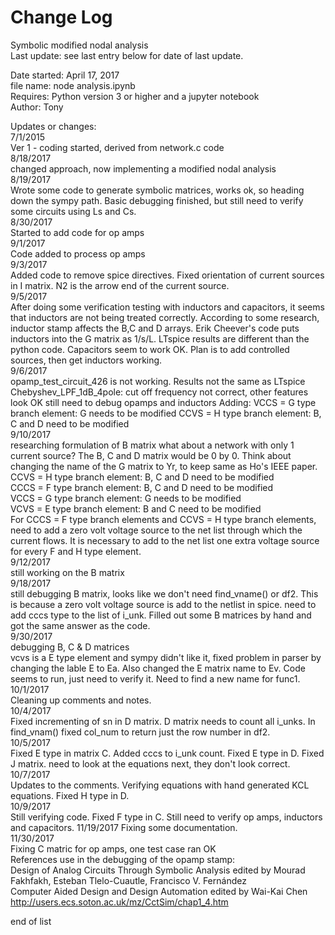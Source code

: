 # Change Log
Symbolic modified nodal analysis  
Last update: see last entry below for date of last update.

Date started: April 17, 2017  
file name: node analysis.ipynb  
Requires: Python version 3 or higher and a jupyter notebook  
Author: Tony  

Updates or changes:  
7/1/2015  
Ver 1 - coding started, derived from network.c code  
8/18/2017  
changed approach, now implementing a modified nodal analysis  
8/19/2017  
Wrote some code to generate symbolic matrices, works ok, so heading down the sympy path. Basic debugging finished, but still need to verify some circuits using Ls and Cs.  
8/30/2017  
Started to add code for op amps  
9/1/2017  
Code added to process op amps  
9/3/2017  
Added code to remove spice directives. Fixed orientation of current sources in I matrix. N2 is the arrow end of the current source.  
9/5/2017  
After doing some verification testing with inductors and capacitors, it seems that inductors are not being treated correctly.  According to some research, inductor stamp affects the B,C and D arrays.  Erik Cheever's code puts inductors into the G matrix as 1/s/L.  LTspice  results are different than the python code.  Capacitors seem to work OK. Plan is to add controlled sources, then get inductors working.  
9/6/2017  
opamp_test_circuit_426 is not working.  Results not the same as LTspice Chebyshev_LPF_1dB_4pole: cut off frequency not correct, other features look OK still need to debug opamps and inductors Adding: VCCS = G type branch element: G needs to be modified CCVS = H type branch element: B, C and D need to be modified  
9/10/2017  
researching formulation of B matrix what about a network with only 1 current source?  The B, C and D matrix would be 0 by 0. Think about changing the name of the G matrix to Yr, to keep same as Ho's IEEE paper.  
CCVS = H type branch element: B, C and D need to be modified  
CCCS = F type branch element: B, C and D need to be modified  
VCCS = G type branch element: G needs to be modified  
VCVS = E type branch element: B and C need to be modified  
For CCCS = F type branch elements and CCVS = H type branch elements, need to add a zero volt voltage source to the net list through which the current flows.  It is necessary to add to the net list one extra voltage source for every F and H type element.  
9/12/2017  
still working on the B matrix  
9/18/2017  
still debugging B matrix, looks like we don't need find_vname() or df2.  This is because a zero volt voltage source is add to the netlist in spice. need to add cccs type to the list of i_unk. Filled out some B matrices by hand and got the same answer as the code.  
9/30/2017  
debugging B, C & D matrices  
vcvs is a E type element and sympy didn't like it, fixed problem in parser by changing the lable E to Ea.  Also changed the E matrix name to Ev.  Code seems to run, just need to verify it.  Need to find a new name for func1.  
10/1/2017  
Cleaning up comments and notes.  
10/4/2017  
Fixed incrementing of sn in D matrix.  D matrix needs to count all i_unks.  In find_vnam() fixed col_num to return just the row number in df2.  
10/5/2017  
Fixed E type in matrix C.  Added cccs to i_unk count.  Fixed E type in D.  Fixed J matrix. need to look at the equations next, they don't look correct.  
10/7/2017  
Updates to the comments. Verifying equations with hand generated KCL equations.  Fixed H type in D.  
10/9/2017  
Still verifying code.  Fixed F type in C.  Still need to verify op amps, inductors and capacitors.
11/19/2017
Fixing some documentation.  
11/30/2017  
Fixing C matric for op amps, one test case ran OK  
References use in the debugging of the opamp stamp:  
Design of Analog Circuits Through Symbolic Analysis edited by Mourad Fakhfakh, Esteban Tlelo-Cuautle, Francisco V. Fernández  
Computer Aided Design and Design Automation edited by Wai-Kai Chen  
http://users.ecs.soton.ac.uk/mz/CctSim/chap1_4.htm

end of list
